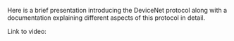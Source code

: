 Here is a brief presentation introducing the DeviceNet protocol along with a documentation explaining different aspects of this protocol in detail.


Link to video:
